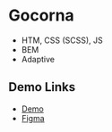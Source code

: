 # Gocorna

- HTM, CSS (SCSS), JS
- BEM
- Adaptive

## Demo Links

- [Demo](https://AndriiZakharenko.github.io/Gocorna/)
- [Figma](https://www.figma.com/community/file/881195862226597419)


